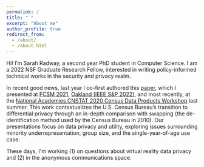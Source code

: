 ```yaml
---
permalink: /
title: " "
excerpt: "About me"
author_profile: true
redirect_from: 
  - /about/
  - /about.html
---
```


Hi! 
I’m Sarah Radway, a second year PhD student in Computer Science. I am a 2022 NSF Graduate Research Fellow, interested in writing policy-informed technical works in the security and privacy realm.

In recent good news, last year I co-first authored this [paper](https://www.computer.org/csdl/proceedings-article/sp/2022/131600b564/1CIO8gLsq2c), which I presented at [FCSM 2021](https://fcsm2021.org/), [Oakland (IEEE S&P 2022)](https://www.ieee-security.org/TC/SP2022/), and most recently, at the [National Academies CNSTAT 2020 Census Data Products Workshop](https://www.nationalacademies.org/our-work/2020-census-data-products-workshop-on-the-demographic-and-housing-characteristics-files) last summer. This work contextualizes the U.S. Census Bureau’s transition to differential privacy through an in-depth comparison with swapping (the de-identification method used by the Census Bureau in 2010). Our presentations focus on data privacy and utility, exploring issues surrounding minority underrepresentation, group size, and the single-year-of-age use case.

These days, I'm working (1) on questions about virtual reality data privacy and (2) in the anonymous communications space.